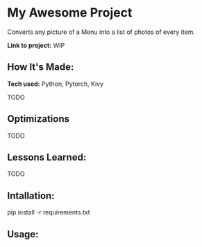 # My Awesome Project
Converts any picture of a Menu into a list of photos of every item.

**Link to project:** WIP

## How It's Made:

**Tech used:** Python, Pytorch, Kivy

TODO

## Optimizations

TODO

## Lessons Learned:

TODO

## Intallation:
pip install -r requirements.txt


## Usage: 



